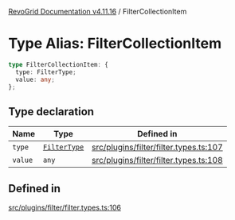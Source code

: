 [RevoGrid Documentation v4.11.16](README.md) / FilterCollectionItem

# Type Alias: FilterCollectionItem

```ts
type FilterCollectionItem: {
  type: FilterType;
  value: any;
};
```

## Type declaration

| Name | Type | Defined in |
| ------ | ------ | ------ |
| `type` | [`FilterType`](TypeAlias.FilterType.md) | [src/plugins/filter/filter.types.ts:107](https://github.com/revolist/revogrid/blob/763c92aaba8e74029a3eccde1c674251aae1a42c/src/plugins/filter/filter.types.ts#L107) |
| `value` | `any` | [src/plugins/filter/filter.types.ts:108](https://github.com/revolist/revogrid/blob/763c92aaba8e74029a3eccde1c674251aae1a42c/src/plugins/filter/filter.types.ts#L108) |

## Defined in

[src/plugins/filter/filter.types.ts:106](https://github.com/revolist/revogrid/blob/763c92aaba8e74029a3eccde1c674251aae1a42c/src/plugins/filter/filter.types.ts#L106)
